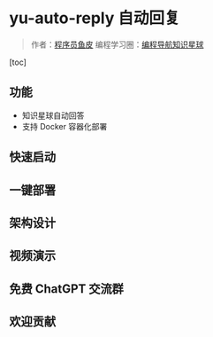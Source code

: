 # yu-auto-reply 自动回复

> 作者：[程序员鱼皮](https://github.com/liyupi)
> 编程学习圈：[编程导航知识星球](https://yupi.icu)

[toc]

## 功能

- 知识星球自动回答
- 支持 Docker 容器化部署

## 快速启动

## 一键部署


## 架构设计


## 视频演示


## 免费 ChatGPT 交流群

## 欢迎贡献